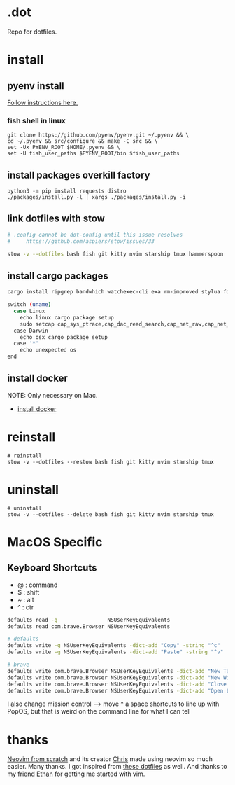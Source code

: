 # .dot

Repo for dotfiles.

# install

## pyenv install

[Follow instructions here.](https://github.com/pyenv/pyenv)

### fish shell in linux

```
git clone https://github.com/pyenv/pyenv.git ~/.pyenv && \
cd ~/.pyenv && src/configure && make -C src && \
set -Ux PYENV_ROOT $HOME/.pyenv && \
set -U fish_user_paths $PYENV_ROOT/bin $fish_user_paths
```

## install packages overkill factory

```
python3 -m pip install requests distro
./packages/install.py -l | xargs ./packages/install.py -i
```

## link dotfiles with stow

```bash
# .config cannot be dot-config until this issue resolves
#     https://github.com/aspiers/stow/issues/33

stow -v --dotfiles bash fish git kitty nvim starship tmux hammerspoon
```

## install cargo packages

```sh
cargo install ripgrep bandwhich watchexec-cli exa rm-improved stylua fd-find

switch (uname)
  case Linux
    echo linux cargo package setup
    sudo setcap cap_sys_ptrace,cap_dac_read_search,cap_net_raw,cap_net_admin+ep (which bandwhich)
  case Darwin
    echo osx cargo package setup
  case '*'
    echo unexpected os
end
```

## install docker

NOTE: Only necessary on Mac.

- [install docker](https://docs.docker.com/desktop/mac/install/)

# reinstall

```
# reinstall
stow -v --dotfiles --restow bash fish git kitty nvim starship tmux
```

# uninstall

```
# uninstall
stow -v --dotfiles --delete bash fish git kitty nvim starship tmux
```

# MacOS Specific

## Keyboard Shortcuts

- @ : command
- $ : shift
- ~ : alt 
- ^ : ctr

```sh
defaults read -g                NSUserKeyEquivalents
defaults read com.brave.Browser NSUserKeyEquivalents
```

```sh
# defaults
defaults write -g NSUserKeyEquivalents -dict-add "Copy" -string "^c"
defaults write -g NSUserKeyEquivalents -dict-add "Paste" -string "^v"

# brave
defaults write com.brave.Browser NSUserKeyEquivalents -dict-add "New Tab"          -string "^t"
defaults write com.brave.Browser NSUserKeyEquivalents -dict-add "New Window"       -string "^n"
defaults write com.brave.Browser NSUserKeyEquivalents -dict-add "Close Tab"        -string "^w"
defaults write com.brave.Browser NSUserKeyEquivalents -dict-add "Open Location..." -string "^l"
```

I also change mission control --> move * a space shortcuts to line up with
PopOS, but that is weird on the command line for what I can tell

# thanks

[Neovim from scratch](https://github.com/LunarVim/Neovim-from-scratch) and its
creator [Chris](https://github.com/ChristianChiarulli) made using neovim so
much easier. Many thanks. I got inspired from [these
dotfiles](https://github.com/lukas-reineke?tab=repositories) as well. And
thanks to my friend [Ethan](https://github.com/EthanJWright) for getting me
started with vim.
